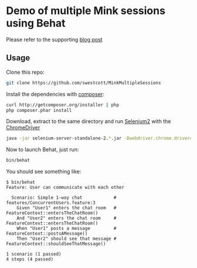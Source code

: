 # Demo of multiple Mink sessions using Behat

Please refer to the supporting [blog post](http://swdesigns.co.uk/2012/07/multiple-sessions-with-behat-mink-and-selenium2/)

## Usage

Clone this repo:

``` bash
git clone https://github.com/swestcott/MinkMultipleSessions
```

Install the dependencies with [composer](http://getcomposer.org/):

``` bash
curl http://getcomposer.org/installer | php
php composer.phar install
```

Download, extract to the same directory and run [Selenium2](http://seleniumhq.org/download/) with the [ChromeDriver](http://code.google.com/p/chromedriver/downloads/list)

``` bash
java -jar selenium-server-standalone-2.*.jar -Dwebdriver.chrome.driver=chromedriver
```

Now to launch Behat, just run:

``` bash
bin/behat
```

You should see something like:

``` gherkin
$ bin/behat 
Feature: User can communicate with each other

  Scenario: Simple 1-way chat            # features/ConcurrentUsers.feature:3
    Given "User1" enters the chat room   # FeatureContext::entersTheChatRoom()
    And "User2" enters the chat room     # FeatureContext::entersTheChatRoom()
    When "User1" posts a message         # FeatureContext::postsAMessage()
    Then "User2" should see that message # FeatureContext::shouldSeeThatMessage()

1 scenario (1 passed)
4 steps (4 passed)
```